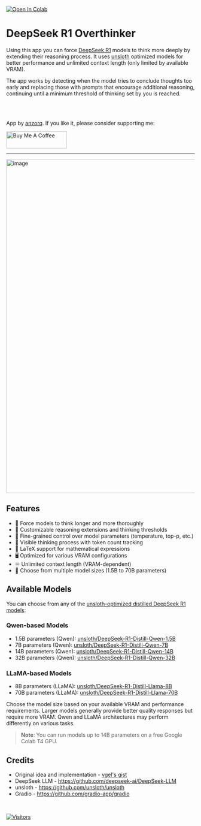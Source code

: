 [![Open In Colab](https://colab.research.google.com/assets/colab-badge.svg)](https://colab.research.google.com/github/qunash/r1-overthinker/blob/master/r1_overthinker.ipynb)
# **DeepSeek R1 Overthinker**
Using this app you can force [DeepSeek R1](https://api-docs.deepseek.com/news/news250120) models to think more deeply by extending their reasoning process. It uses [unsloth](https://github.com/unsloth/unsloth) optimized models for better performance and unlimited context length (only limited by available VRAM).

The app works by detecting when the model tries to conclude thoughts too early and replacing those with prompts that encourage additional reasoning, continuing until a minimum threshold of thinking set by you is reached.

<br>
<br>

App by [anzorq](https://twitter.com/hahahahohohe). If you like it, please consider supporting me:

[<a href="https://www.buymeacoffee.com/anzorq" target="_blank"><img src="https://cdn.buymeacoffee.com/buttons/v2/default-yellow.png" height="45px" width="162px" alt="Buy Me A Coffee"></a>](https://www.buymeacoffee.com/anzorq)

---
<img width="891" alt="image" src="https://github.com/user-attachments/assets/05d1c32d-de56-446a-b8b7-e7e51fa32b18" />

## Features
- 🤔 Force models to think longer and more thoroughly
- 🔄 Customizable reasoning extensions and thinking thresholds
- 🎯 Fine-grained control over model parameters (temperature, top-p, etc.)
- 💭 Visible thinking process with token count tracking
- 📝 LaTeX support for mathematical expressions
- 🖥️ Optimized for various VRAM configurations
- ♾️ Unlimited context length (VRAM-dependent)
- 🔄 Choose from multiple model sizes (1.5B to 70B parameters)

## Available Models
You can choose from any of the [unsloth-optimized distilled DeepSeek R1 models](https://huggingface.co/models?search=unsloth%20r1):

### Qwen-based Models
- 1.5B parameters (Qwen): [unsloth/DeepSeek-R1-Distill-Qwen-1.5B](https://huggingface.co/unsloth/DeepSeek-R1-Distill-Qwen-1.5B)
- 7B parameters (Qwen): [unsloth/DeepSeek-R1-Distill-Qwen-7B](https://huggingface.co/unsloth/DeepSeek-R1-Distill-Qwen-7B)
- 14B parameters (Qwen): [unsloth/DeepSeek-R1-Distill-Qwen-14B](https://huggingface.co/unsloth/DeepSeek-R1-Distill-Qwen-14B)
- 32B parameters (Qwen): [unsloth/DeepSeek-R1-Distill-Qwen-32B](https://huggingface.co/unsloth/DeepSeek-R1-Distill-Qwen-32B)

### LLaMA-based Models
- 8B parameters (LLaMA): [unsloth/DeepSeek-R1-Distill-Llama-8B](https://huggingface.co/unsloth/DeepSeek-R1-Distill-Llama-8B)
- 70B parameters (LLaMA): [unsloth/DeepSeek-R1-Distill-Llama-70B](https://huggingface.co/unsloth/DeepSeek-R1-Distill-Llama-70B)

Choose the model size based on your available VRAM and performance requirements. Larger models generally provide better quality responses but require more VRAM. Qwen and LLaMA architectures may perform differently on various tasks.

> **Note**: You can run models up to 14B parameters on a free Google Colab T4 GPU.

## Credits
- Original idea and implementation - [vgel's gist](https://gist.github.com/vgel/8a2497dc45b1ded33287fa7bb6cc1adc)
- DeepSeek LLM - https://github.com/deepseek-ai/DeepSeek-LLM
- unsloth - https://github.com/unsloth/unsloth
- Gradio - https://github.com/gradio-app/gradio

<br>

[![Visitors](https://api.visitorbadge.io/api/visitors?path=qunash%2Fr1-overthinker&labelColor=%23d9e3f0&countColor=%23263759)](https://visitorbadge.io/status?path=qunash%2Fr1-overthinker) 